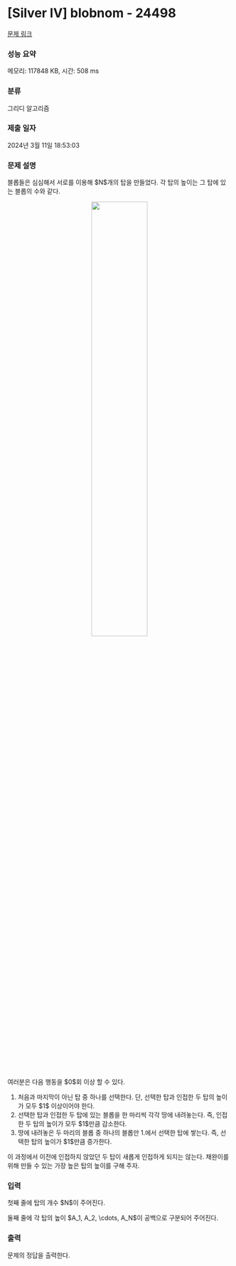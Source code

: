 # [Silver IV] blobnom - 24498 

[문제 링크](https://www.acmicpc.net/problem/24498) 

### 성능 요약

메모리: 117848 KB, 시간: 508 ms

### 분류

그리디 알고리즘

### 제출 일자

2024년 3월 11일 18:53:03

### 문제 설명

<p>블롭들은 심심해서 서로를 이용해 $N$개의 탑을 만들었다. 각 탑의 높이는 그 탑에 있는 블롭의 수와 같다.</p>

<p style="text-align: center;"><img alt="" src="" style="display: inline-block; width: 50%; max-width: 256px;"></p>

<p>여러분은 다음 행동을 $0$회 이상 할 수 있다.</p>

<ol>
	<li>처음과 마지막이 아닌 탑 중 하나를 선택한다. 단, 선택한 탑과 인접한 두 탑의 높이가 모두 $1$ 이상이어야 한다.</li>
	<li>선택한 탑과 인접한 두 탑에 있는 블롭을 한 마리씩 각각 땅에 내려놓는다. 즉, 인접한 두 탑의 높이가 모두 $1$만큼 감소한다.</li>
	<li>땅에 내려놓은 두 마리의 블롭 중 하나의 블롭만 1.에서 선택한 탑에 쌓는다. 즉, 선택한 탑의 높이가 $1$만큼 증가한다.</li>
</ol>

<p>이 과정에서 이전에 인접하지 않았던 두 탑이 새롭게 인접하게 되지는 않는다. 채완이를 위해 만들 수 있는 가장 높은 탑의 높이를 구해 주자.</p>

### 입력 

 <p>첫째 줄에 탑의 개수 $N$이 주어진다.</p>

<p>둘째 줄에 각 탑의 높이 $A_1, A_2, \cdots, A_N$이 공백으로 구분되어 주어진다.</p>

### 출력 

 <p>문제의 정답을 출력한다.</p>

